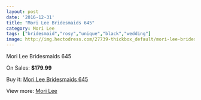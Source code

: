 ```yaml
---
layout: post
date: '2016-12-31'
title: "Mori Lee Bridesmaids 645"
category: Mori Lee
tags: ["bridesmaid","rosy","unique","black","wedding"]
image: http://img.hectodress.com/27739-thickbox_default/mori-lee-bridesmaids-645.jpg
---
```

Mori Lee Bridesmaids 645

On Sales: **$179.99**
<a href="https://www.hectodress.com/mori-lee/12929-mori-lee-bridesmaids-645.html"><amp-img layout="responsive" width="600" height="600" src="//img.hectodress.com/27739-thickbox_default/mori-lee-bridesmaids-645.jpg" alt="Mori Lee Bridesmaids 645 0" /></a>

Buy it: [Mori Lee Bridesmaids 645](https://www.hectodress.com/mori-lee/12929-mori-lee-bridesmaids-645.html "Mori Lee Bridesmaids 645")

View more: [Mori Lee](https://www.hectodress.com/198-mori-lee "Mori Lee")
